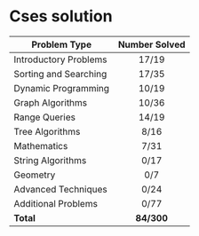 # Cses solution

| Problem Type          | Number Solved |
|-----------------------|:-------------:|
| Introductory Problems |     17/19     |
| Sorting and Searching |     17/35     |
| Dynamic Programming   |     10/19     |
| Graph Algorithms      |     10/36     |
| Range Queries         |     14/19     |
| Tree Algorithms       |      8/16     |
| Mathematics           |      7/31     |
| String Algorithms     |      0/17     |
| Geometry              |      0/7      |
| Advanced Techniques   |      0/24     |
| Additional Problems   |      0/77     |
| **Total**             |   **84/300**  |
